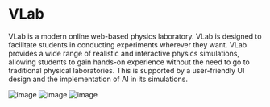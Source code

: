 # VLab
VLab is a modern online web-based physics laboratory. VLab is designed to facilitate students in conducting experiments wherever they want. VLab provides a wide range of realistic and interactive physics simulations, allowing students to gain hands-on experience without the need to go to traditional physical laboratories. This is supported by a user-friendly UI design and the implementation of AI in its simulations.

![image](https://github.com/satriapinan/VLab/assets/99194983/bfd0ec2d-95c4-470d-bd1c-290fdf12d3ad)
![image](https://github.com/satriapinan/VLab/assets/99194983/e18a5849-5116-4cab-b1db-8e65a81a4dbe)
![image](https://github.com/satriapinan/VLab/assets/99194983/00bdb451-bf36-452c-b020-5f999a33adc5)
